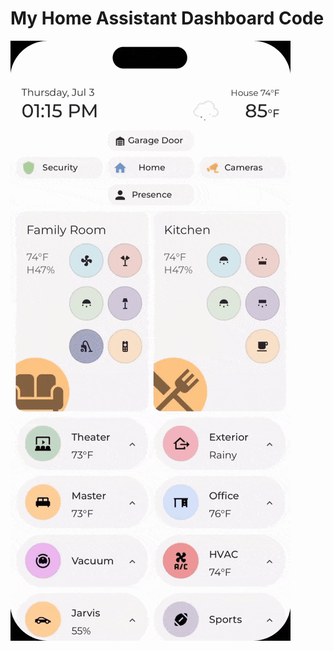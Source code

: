 # My Home Assistant Dashboard Code

![Dashboard](https://github.com/e1miran/HA-Mobile-Dash/blob/main/images/1_dashboard.gif?raw=true)
